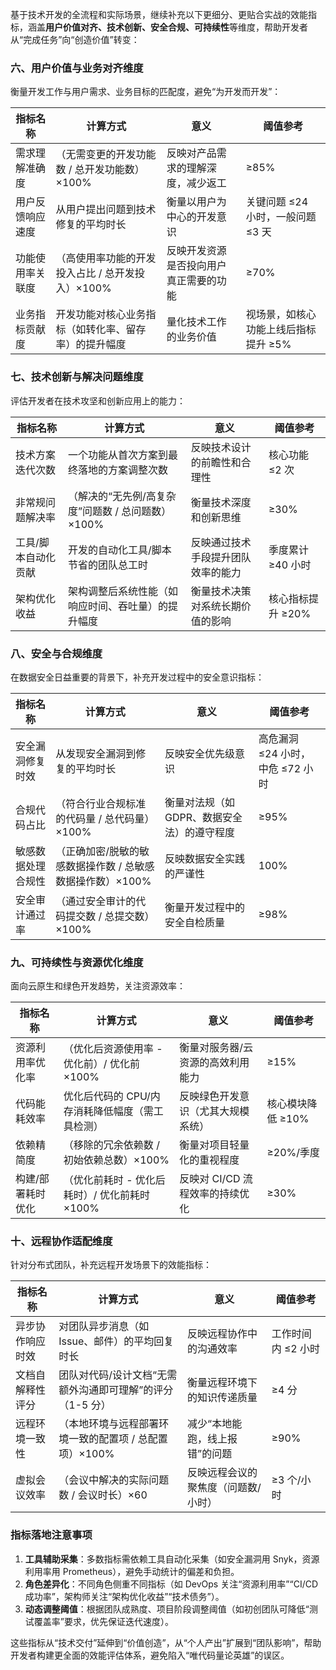 基于技术开发的全流程和实际场景，继续补充以下更细分、更贴合实战的效能指标，涵盖**用户价值对齐、技术创新、安全合规、可持续性**等维度，帮助开发者从“完成任务”向“创造价值”转变：

### 六、用户价值与业务对齐维度

衡量开发工作与用户需求、业务目标的匹配度，避免“为开发而开发”：

| 指标名称         | 计算方式                                             | 意义                                   | 阈值参考                             |
| ---------------- | ---------------------------------------------------- | -------------------------------------- | ------------------------------------ |
| 需求理解准确度   | （无需变更的开发功能数 / 总开发功能数）×100%         | 反映对产品需求的理解深度，减少返工     | ≥85%                                 |
| 用户反馈响应速度 | 从用户提出问题到技术修复的平均时长                   | 衡量以用户为中心的开发意识             | 关键问题 ≤24 小时，一般问题 ≤3 天    |
| 功能使用率关联度 | （高使用率功能的开发投入占比 / 总开发投入）×100%     | 反映开发资源是否投向用户真正需要的功能 | ≥70%                                 |
| 业务指标贡献度   | 开发功能对核心业务指标（如转化率、留存率）的提升幅度 | 量化技术工作的业务价值                 | 视场景，如核心功能上线后指标提升 ≥5% |

### 七、技术创新与解决问题维度

评估开发者在技术攻坚和创新应用上的能力：

| 指标名称            | 计算方式                                           | 意义                               | 阈值参考          |
| ------------------- | -------------------------------------------------- | ---------------------------------- | ----------------- |
| 技术方案迭代次数    | 一个功能从首次方案到最终落地的方案调整次数         | 反映技术设计的前瞻性和合理性       | 核心功能 ≤2 次    |
| 非常规问题解决率    | （解决的“无先例/高复杂度”问题数 / 总问题数）×100%  | 衡量技术深度和创新思维             | ≥30%              |
| 工具/脚本自动化贡献 | 开发的自动化工具/脚本节省的团队总工时              | 反映通过技术手段提升团队效率的能力 | 季度累计 ≥40 小时 |
| 架构优化收益        | 架构调整后系统性能（如响应时间、吞吐量）的提升幅度 | 衡量技术决策对系统长期价值的影响   | 核心指标提升 ≥20% |

### 八、安全与合规维度

在数据安全日益重要的背景下，补充开发过程中的安全意识指标：

| 指标名称           | 计算方式                                                  | 意义                                        | 阈值参考                         |
| ------------------ | --------------------------------------------------------- | ------------------------------------------- | -------------------------------- |
| 安全漏洞修复时效   | 从发现安全漏洞到修复的平均时长                            | 反映安全优先级意识                          | 高危漏洞 ≤24 小时，中危 ≤72 小时 |
| 合规代码占比       | （符合行业合规标准的代码量 / 总代码量）×100%              | 衡量对法规（如 GDPR、数据安全法）的遵守程度 | ≥95%                             |
| 敏感数据处理合规性 | （正确加密/脱敏的敏感数据操作数 / 总敏感数据操作数）×100% | 反映数据安全实践的严谨性                    | 100%                             |
| 安全审计通过率     | （通过安全审计的代码提交数 / 总提交数）×100%              | 衡量开发过程中的安全自检质量                | ≥98%                             |

### 九、可持续性与资源优化维度

面向云原生和绿色开发趋势，关注资源效率：

| 指标名称          | 计算方式                                        | 意义                               | 阈值参考          |
| ----------------- | ----------------------------------------------- | ---------------------------------- | ----------------- |
| 资源利用率优化率  | （优化后资源使用率 - 优化前）/ 优化前 ×100%     | 衡量对服务器/云资源的高效利用能力  | ≥15%              |
| 代码能耗效率      | 优化后代码的 CPU/内存消耗降低幅度（需工具检测） | 反映绿色开发意识（尤其大规模系统） | 核心模块降低 ≥10% |
| 依赖精简度        | （移除的冗余依赖数 / 初始依赖总数）×100%        | 衡量对项目轻量化的重视程度         | ≥20%/季度         |
| 构建/部署耗时优化 | （优化前耗时 - 优化后耗时）/ 优化前耗时 ×100%   | 反映对 CI/CD 流程效率的持续优化    | ≥30%              |

### 十、远程协作适配维度

针对分布式团队，补充远程开发场景下的效能指标：

| 指标名称         | 计算方式                                                  | 意义                                | 阈值参考           |
| ---------------- | --------------------------------------------------------- | ----------------------------------- | ------------------ |
| 异步协作响应时效 | 对团队异步消息（如 Issue、邮件）的平均回复时长            | 反映远程协作中的沟通效率            | 工作时间内 ≤2 小时 |
| 文档自解释性评分 | 团队对代码/设计文档“无需额外沟通即可理解”的评分（1-5 分） | 衡量远程环境下的知识传递质量        | ≥4 分              |
| 远程环境一致性   | （本地环境与远程部署环境一致的配置项 / 总配置项）×100%    | 减少“本地能跑，线上报错”的问题      | ≥90%               |
| 虚拟会议效率     | （会议中解决的实际问题数 / 会议时长）×60                  | 反映远程会议的聚焦度（问题数/小时） | ≥3 个/小时         |

### 指标落地注意事项

1. **工具辅助采集**：多数指标需依赖工具自动化采集（如安全漏洞用 Snyk，资源利用率用 Prometheus），避免手动统计的偏差和负担。
2. **角色差异化**：不同角色侧重不同指标（如 DevOps 关注“资源利用率”“CI/CD 成功率”，架构师关注“架构优化收益”“技术债务”）。
3. **动态调整阈值**：根据团队成熟度、项目阶段调整阈值（如初创团队可降低“测试覆盖率”要求，优先保证迭代速度）。

这些指标从“技术交付”延伸到“价值创造”，从“个人产出”扩展到“团队影响”，帮助开发者构建更全面的效能评估体系，避免陷入“唯代码量论英雄”的误区。
